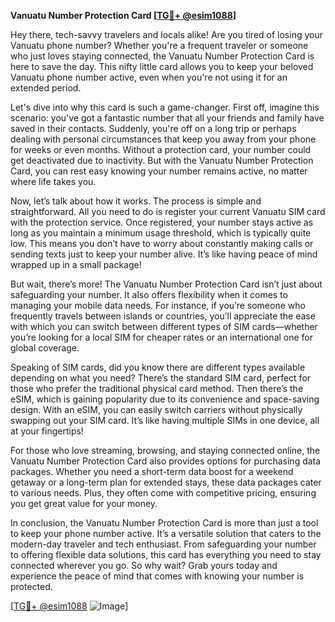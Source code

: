 **Vanuatu Number Protection Card [[TG💪+ @esim1088](https://t.me/s/esim1088)]**

Hey there, tech-savvy travelers and locals alike! Are you tired of losing your Vanuatu phone number? Whether you're a frequent traveler or someone who just loves staying connected, the Vanuatu Number Protection Card is here to save the day. This nifty little card allows you to keep your beloved Vanuatu phone number active, even when you're not using it for an extended period. 

Let's dive into why this card is such a game-changer. First off, imagine this scenario: you've got a fantastic number that all your friends and family have saved in their contacts. Suddenly, you're off on a long trip or perhaps dealing with personal circumstances that keep you away from your phone for weeks or even months. Without a protection card, your number could get deactivated due to inactivity. But with the Vanuatu Number Protection Card, you can rest easy knowing your number remains active, no matter where life takes you.

Now, let’s talk about how it works. The process is simple and straightforward. All you need to do is register your current Vanuatu SIM card with the protection service. Once registered, your number stays active as long as you maintain a minimum usage threshold, which is typically quite low. This means you don’t have to worry about constantly making calls or sending texts just to keep your number alive. It’s like having peace of mind wrapped up in a small package!

But wait, there’s more! The Vanuatu Number Protection Card isn’t just about safeguarding your number. It also offers flexibility when it comes to managing your mobile data needs. For instance, if you’re someone who frequently travels between islands or countries, you’ll appreciate the ease with which you can switch between different types of SIM cards—whether you’re looking for a local SIM for cheaper rates or an international one for global coverage. 

Speaking of SIM cards, did you know there are different types available depending on what you need? There’s the standard SIM card, perfect for those who prefer the traditional physical card method. Then there’s the eSIM, which is gaining popularity due to its convenience and space-saving design. With an eSIM, you can easily switch carriers without physically swapping out your SIM card. It’s like having multiple SIMs in one device, all at your fingertips!

For those who love streaming, browsing, and staying connected online, the Vanuatu Number Protection Card also provides options for purchasing data packages. Whether you need a short-term data boost for a weekend getaway or a long-term plan for extended stays, these data packages cater to various needs. Plus, they often come with competitive pricing, ensuring you get great value for your money.

In conclusion, the Vanuatu Number Protection Card is more than just a tool to keep your phone number active. It’s a versatile solution that caters to the modern-day traveler and tech enthusiast. From safeguarding your number to offering flexible data solutions, this card has everything you need to stay connected wherever you go. So why wait? Grab yours today and experience the peace of mind that comes with knowing your number is protected.

[[TG💪+ @esim1088](https://t.me/s/esim1088) ![Image](https://i.postimg.cc/Y0z9fWf4/image.png)]
